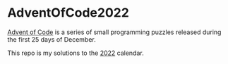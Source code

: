 # AdventOfCode2022

[Advent of Code](https://adventofcode.com/) is a series of small programming puzzles released during the first 25 days of December.

This repo is my solutions to the [2022](https://adventofcode.com/2022) calendar.
